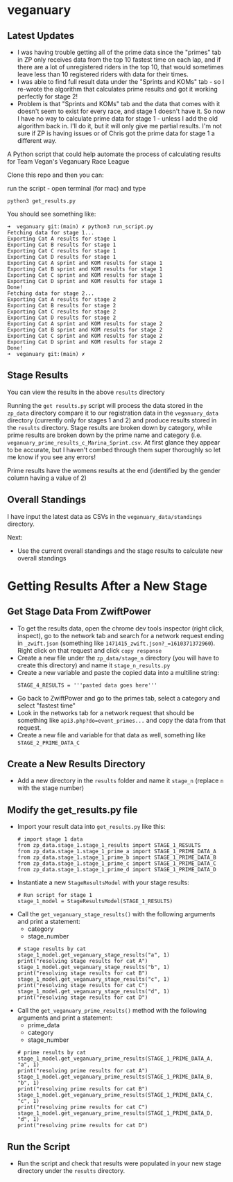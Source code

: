 # veganuary

## Latest Updates
- I was having trouble getting all of the prime data since the "primes" tab in ZP only receives data from the top 10 fastest time on each lap, and if there are a lot of unregistered riders in the top 10, that would sometimes leave less than 10 registered riders with data for their times.
- I was able to find full result data under the "Sprints and KOMs" tab - so I re-wrote the algorithm that calculates prime results and got it working perfectly for stage 2!
- Problem is that "Sprints and KOMs" tab and the data that comes with it doesn't seem to exist for every race, and stage 1 doesn't have it. So now I have no way to calculate prime data for stage 1 - unless I add the old algorithm back in. I'll do it, but it will only give me partial results. I'm not sure if ZP is having issues or of Chris  got the prime data for stage 1 a different way.


A Python script that could help automate the process of calculating results for Team Vegan's Veganuary Race League

Clone this repo and then you can:

run the script - open terminal (for mac) and type
```
python3 get_results.py
```

You should see something like:
```
➜  veganuary git:(main) ✗ python3 run_script.py
Fetching data for stage 1...
Exporting Cat A results for stage 1
Exporting Cat B results for stage 1
Exporting Cat C results for stage 1
Exporting Cat D results for stage 1
Exporting Cat A sprint and KOM results for stage 1
Exporting Cat B sprint and KOM results for stage 1
Exporting Cat C sprint and KOM results for stage 1
Exporting Cat D sprint and KOM results for stage 1
Done!
Fetching data for stage 2...
Exporting Cat A results for stage 2
Exporting Cat B results for stage 2
Exporting Cat C results for stage 2
Exporting Cat D results for stage 2
Exporting Cat A sprint and KOM results for stage 2
Exporting Cat B sprint and KOM results for stage 2
Exporting Cat C sprint and KOM results for stage 2
Exporting Cat D sprint and KOM results for stage 2
Done!
➜  veganuary git:(main) ✗ 

```

## Stage Results
You can view the results in the above `results` directory

Running the `get results.py` script will process the data stored in the `zp_data` directory compare it to our registration data in the `veganuary_data` directory (currently only for stages 1 and 2) and produce results stored in the `results` directory. Stage results are broken down by category, while prime results are broken down by the prime name and category (i.e. `veganuary_prime_results_c_Marina_Sprint.csv`. At first glance they appear to be accurate, but I haven't combed through them super thoroughly so let me know if you see any errors!

Prime results have the womens results at the end (identified by the gender column having a value of 2)

## Overall Standings
I have input the latest data as CSVs in the `veganuary_data/standings` directory.

Next:
- Use the current overall standings and the stage results to calculate new overall standings

# Getting Results After a New Stage
## Get Stage Data From ZwiftPower
- To get the results data, open the chrome dev tools inspector (right click, inspect), go to the network tab and search for a network request ending in `_zwift.json` (something like `1471415_zwift.json?_=1610371372960`). Right click on that request and click `copy response`
- Create a new file under the `zp_data/stage_n` directory (you will have to create this directory) and name it `stage_n_results.py`
- Create a new variable and paste the copied data into a multiline string:
  ```
  STAGE_4_RESULTS = '''pasted data goes here'''
  ```
- Go back to ZwiftPower and go to the primes tab, select a category and select "fastest time"
- Look in the networks tab for a network request that should be something like `api3.php?do=event_primes...` and copy the data from that request.
- Create a new file and variable for that data as well, something like `STAGE_2_PRIME_DATA_C`
## Create a New Results Directory
- Add a new directory in the `results` folder and name it `stage_n` (replace `n` with the stage number)
## Modify the get_results.py file
- Import your result data into `get_results.py` like this:
  ```
  # import stage 1 data
  from zp_data.stage_1.stage_1_results import STAGE_1_RESULTS
  from zp_data.stage_1.stage_1_prime_a import STAGE_1_PRIME_DATA_A
  from zp_data.stage_1.stage_1_prime_b import STAGE_1_PRIME_DATA_B
  from zp_data.stage_1.stage_1_prime_c import STAGE_1_PRIME_DATA_C
  from zp_data.stage_1.stage_1_prime_d import STAGE_1_PRIME_DATA_D
  ```
- Instantiate a new `StageResultsModel` with your stage results:
  ```
  # Run script for stage 1
  stage_1_model = StageResultsModel(STAGE_1_RESULTS)
  ```
- Call the `get_veganuary_stage_results()` with the following arguments and print a statement:
  - category
  - stage_number
  ```
  # stage results by cat
  stage_1_model.get_veganuary_stage_results("a", 1)
  print("resolving stage results for cat A")
  stage_1_model.get_veganuary_stage_results("b", 1)
  print("resolving stage results for cat B")
  stage_1_model.get_veganuary_stage_results("c", 1)
  print("resolving stage results for cat C")
  stage_1_model.get_veganuary_stage_results("d", 1)
  print("resolving stage results for cat D")
  ```
- Call the `get_veganuary_prime_results()` method with the following arguments and print a statement:
  - prime_data
  - category
  - stage_number
  ```
  # prime results by cat
  stage_1_model.get_veganuary_prime_results(STAGE_1_PRIME_DATA_A, "a", 1)
  print("resolving prime results for cat A")
  stage_1_model.get_veganuary_prime_results(STAGE_1_PRIME_DATA_B, "b", 1)
  print("resolving prime results for cat B")
  stage_1_model.get_veganuary_prime_results(STAGE_1_PRIME_DATA_C, "c", 1)
  print("resolving prime results for cat C")
  stage_1_model.get_veganuary_prime_results(STAGE_1_PRIME_DATA_D, "d", 1)
  print("resolving prime results for cat D")
  ```
## Run the Script
- Run the script and check that results were populated in your new stage directory under the `results` directory.
